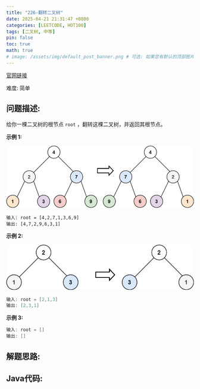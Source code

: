 ```yaml
---
title: "226-翻转二叉树"
date: 2025-04-21 21:31:47 +0800
categories: [LEETCODE, HOT100]
tags: [二叉树, 中等]
pin: false
toc: true
math: true
# image: /assets/img/default_post_banner.png # 可选: 如果您有默认的顶部图片，取消注释并修改路径
---
```


[官网链接](https://leetcode.cn/problems/invert-binary-tree/)

难度: 简单

## 问题描述: 

给你一棵二叉树的根节点 `root` ，翻转这棵二叉树，并返回其根节点。

**示例 1:**

![img](../../../../assets/img/posts/p226_0.jpg)

```
输入: root = [4,2,7,1,3,6,9]
输出: [4,7,2,9,6,3,1]
```

**示例 2:**

![img](../../../../assets/img/posts/p226_1.jpg)

```java
输入: root = [2,1,3]
输出: [2,3,1]
```

**示例 3:**

```java
输入: root = []
输出: []
```



## 解题思路: 



## Java代码: 

